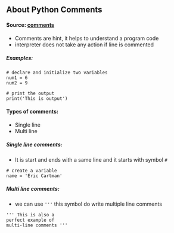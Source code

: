 ## About Python **Comments**

#### Source: [comments](https://www.programiz.com/python-programming/comments)

* Comments are hint, it helps to understand a program code
* interpreter does not take any action if line is commented

##### Examples:
```
# declare and initialize two variables
num1 = 6
num2 = 9

# print the output
print('This is output')
```

#### Types of comments:

* Single line 
* Multi line

##### Single line comments:
* It is start and ends with a same line and it starts with symbol `#`

```
# create a variable
name = 'Eric Cartman'
```

##### Multi line comments:
* we can use  `'''` this symbol do write multiple line comments

```
''' This is also a
perfect example of
multi-line comments '''
```


